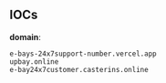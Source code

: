 
## IOCs

__domain__:

```text
e-bays-24x7support-number.vercel.app
upbay.online
e-bay24x7customer.casterins.online
```